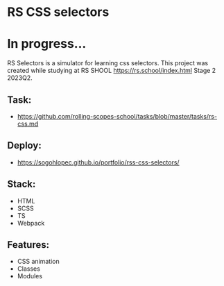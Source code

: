 # RS CSS selectors 
# In progress...

RS Selectors is a simulator for learning css selectors. This project was created while studying at RS SHOOL https://rs.school/index.html Stage 2 2023Q2.

## Task:
* https://github.com/rolling-scopes-school/tasks/blob/master/tasks/rs-css.md

## Deploy:
* https://sogohlopec.github.io/portfolio/rss-css-selectors/

## Stack:
* HTML
* SCSS
* TS
* Webpack

## Features:
* CSS animation
* Classes
* Modules
